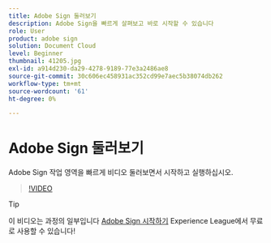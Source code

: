 ```yaml
---
title: Adobe Sign 둘러보기
description: Adobe Sign을 빠르게 살펴보고 바로 시작할 수 있습니다
role: User
product: adobe sign
solution: Document Cloud
level: Beginner
thumbnail: 41205.jpg
exl-id: a914d230-da29-4278-9189-77e3a2486ae8
source-git-commit: 30c606ec458931ac352cd99e7aec5b38074db262
workflow-type: tm+mt
source-wordcount: '61'
ht-degree: 0%

---
```


# Adobe Sign 둘러보기

Adobe Sign 작업 영역을 빠르게 비디오 둘러보면서 시작하고 실행하십시오.

>[!VIDEO](https://video.tv.adobe.com/v/41205?hidetitle=true)

>[!TIP]
>
>이 비디오는 과정의 일부입니다 [Adobe Sign 시작하기](https://experienceleague.adobe.com/?recommended=Sign-U-1-2020.1) Experience League에서 무료로 사용할 수 있습니다!

